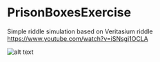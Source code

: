 # PrisonBoxesExercise
 Simple riddle simulation based on Veritasium riddle
https://www.youtube.com/watch?v=iSNsgj1OCLA


![alt text]([https://ibb.co/x63xVk5](https://i.ibb.co/WfsmShK/Screenshot-1.jpg))
